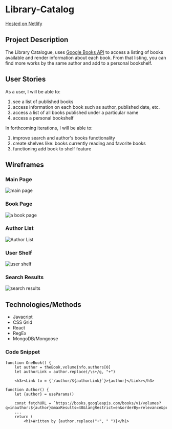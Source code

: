 # Library-Catalog
[Hosted on Netlify](https://libcatalogue.netlify.app/)


## Project Description 
The Library Catalogue, uses [Google Books API](https://developers.google.com/books) to access a listing of books available and render information about each book. From that listing, you can find more works by the same author and add to a personal bookshelf.

## User Stories
As a user, I will be able to:
1. see a list of published books
2. access information on each book such as author, published date, etc. 
3. access a list of all books published under a particular name
4. access a personal bookshelf

In forthcoming iterations, I will be able to:
1. improve search and author's books functionality
2. create shelves like: books currently reading and favorite books
3. functioning add book to shelf feature


## Wireframes
### Main Page
![main page](https://i.imgur.com/1p7YyG5.png)
### Book Page
![a book page](https://i.imgur.com/yIxPl5V.png)
### Author List
![Author List](https://i.imgur.com/Xs1rb1s.png)
### User Shelf
![user shelf](https://i.imgur.com/o1kLyQs.png)
### Search Results
![search results](https://i.imgur.com/rBfkuQT.png)

## Technologies/Methods
- Javacript
- CSS Grid
- React
- RegEx
- MongoDB/Mongoose  

### Code Snippet
```
function OneBook() {
    let author = theBook.volumeInfo.authors[0]
    let authorLink = author.replace(/\s+/g, "+")

    <h3><Link to = {`/author/${authorLink}`}>{author}</Link></h3>

function Author() {
    let {author} = useParams()

    const fetchURL = `https://books.googleapis.com/books/v1/volumes?q=inauthor:${author}&maxResults=40&langRestrict=en&orderBy=relevance&printType=BOOKS&key=${config.apiKey}`
    ...
    return (
        <h1>Written by {author.replace("+", " ")}</h1>
```
